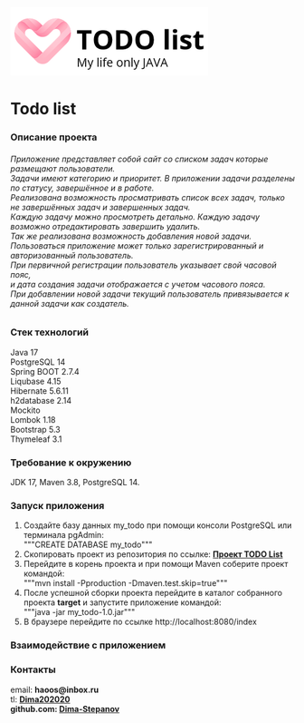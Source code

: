 ![logoTodo.png](src%2Fmain%2Fresources%2Fstatic%2Fimages%2FlogoTodo.png)

# Todo list

<h3>Описание проекта</h3>
<h6>Приложение представляет собой сайт со списком задач которые размещают пользователи. <br>
Задачи имеют категорию и приоритет. В приложении задачи разделены по статусу, завершённое и в работе. <br>
Реализована возможность просматривать список всех задач, только не завершённых задач и завершенных задач. <br>
Каждую задачу можно просмотреть детально. Каждую задачу возможно отредактировать завершить удалить. <br>
Так же реализована возможность добавления новой задачи. <br>
Пользоваться приложение может только зарегистрированный и авторизованный пользователь. <br>
При первичной регистрации пользователь указывает свой часовой пояс, <br>
и дата создания задачи отображается с учетом часового пояса. <br>
При добавлении новой задачи текущий пользователь привязывается к данной задачи как создатель. <br></h6>

<h3>Стек технологий</h3>
Java 17 <br>
PostgreSQL 14 <br>
Spring BOOT 2.7.4 <br>
Liqubase 4.15 <br>
Hibernate 5.6.11 <br>
h2database 2.14 <br>
Mockito <br>
Lombok 1.18 <br>
Bootstrap 5.3 <br>
Thymeleaf 3.1 <br>

<h3>Требование к окружению</h3>
JDK 17, Maven 3.8, PostgreSQL 14. <br>

<h3>Запуск приложения</h3>

1. Создайте базу данных my_todo при помощи консоли PostgreSQL или терминала pgAdmin:<br>
   """CREATE DATABASE my_todo"""
2. Скопировать проект из репозитория по ссылке:
   <a href=https://git@github.com:Dima-Stepanov/my_todo.git><b>Проект TODO List</b></a>
3. Перейдите в корень проекта и при помощи Maven соберите проект командой:<br>
   """mvn install -Pproduction -Dmaven.test.skip=true"""
4. После успешной сборки проекта перейдите в каталог собранного проекта <b>target</b> и запустите приложение
   командой:<br>
   """java -jar my_todo-1.0.jar"""
5. В браузере перейдите по ссылке http://localhost:8080/index

<h3>Взаимодействие с приложением</h3>







<h3>Контакты</h3>
email: <b>haoos@inbox.ru</b> <br>
tl: <a href=https://t.me/Dima202020><b>Dima202020<b></a> <br>
github.com: <a href=https://github.com/Dima-Stepanov><b>Dima-Stepanov<b></a>
